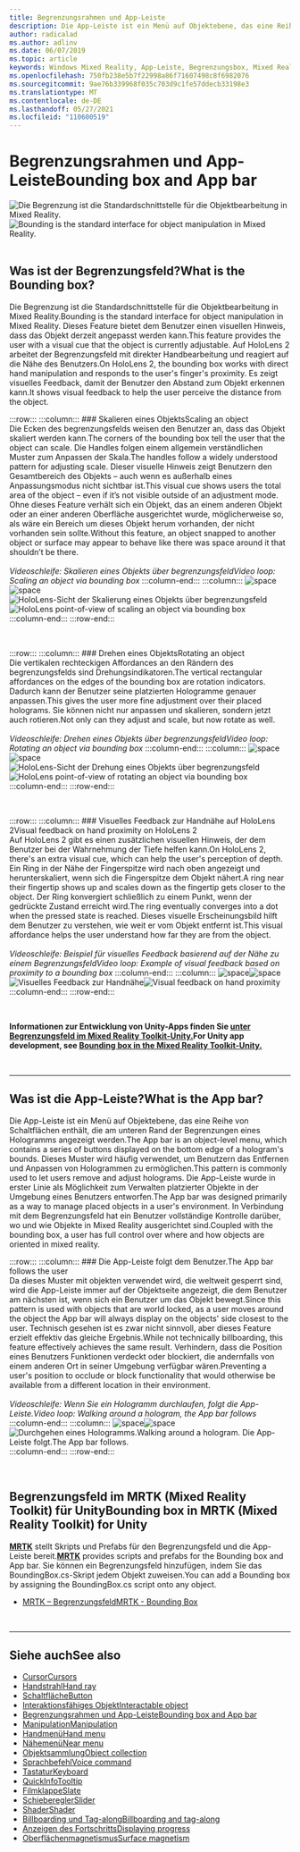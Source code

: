 ```yaml
---
title: Begrenzungsrahmen und App-Leiste
description: Die App-Leiste ist ein Menü auf Objektebene, das eine Reihe von Schaltflächen enthält, die am unteren Rand der Begrenzungen eines Hologramms angezeigt werden.
author: radicalad
ms.author: adlinv
ms.date: 06/07/2019
ms.topic: article
keywords: Windows Mixed Reality, App-Leiste, Begrenzungsbox, Mixed Reality-Headset, Windows Mixed Reality-Headset, Virtual Reality-Headset, HoloLens, MRTK, Mixed Reality Toolkit
ms.openlocfilehash: 750fb238e5b7f22998a86f71607498c8f6982076
ms.sourcegitcommit: 9ae76b339968f035c703d9c1fe57ddecb33198e3
ms.translationtype: MT
ms.contentlocale: de-DE
ms.lasthandoff: 05/27/2021
ms.locfileid: "110600519"
---
```

# <a name="bounding-box-and-app-bar"></a><span data-ttu-id="2538b-104">Begrenzungsrahmen und App-Leiste</span><span class="sxs-lookup"><span data-stu-id="2538b-104">Bounding box and App bar</span></span>
<span data-ttu-id="2538b-105">![Die Begrenzung ist die Standardschnittstelle für die Objektbearbeitung in Mixed Reality.](images/UX_Hero_BoundingBox.jpg)</span><span class="sxs-lookup"><span data-stu-id="2538b-105">![Bounding is the standard interface for object manipulation in Mixed Reality.](images/UX_Hero_BoundingBox.jpg)</span></span><br>
<br>

## <a name="what-is-the-bounding-box"></a><span data-ttu-id="2538b-106">Was ist der Begrenzungsfeld?</span><span class="sxs-lookup"><span data-stu-id="2538b-106">What is the Bounding box?</span></span>

<span data-ttu-id="2538b-107">Die Begrenzung ist die Standardschnittstelle für die Objektbearbeitung in Mixed Reality.</span><span class="sxs-lookup"><span data-stu-id="2538b-107">Bounding is the standard interface for object manipulation in Mixed Reality.</span></span> <span data-ttu-id="2538b-108">Dieses Feature bietet dem Benutzer einen visuellen Hinweis, dass das Objekt derzeit angepasst werden kann.</span><span class="sxs-lookup"><span data-stu-id="2538b-108">This feature provides the user with a visual cue that the object is currently adjustable.</span></span> <span data-ttu-id="2538b-109">Auf HoloLens 2 arbeitet der Begrenzungsfeld mit direkter Handbearbeitung und reagiert auf die Nähe des Benutzers.</span><span class="sxs-lookup"><span data-stu-id="2538b-109">On HoloLens 2, the bounding box works with direct hand manipulation and responds to the user's finger's proximity.</span></span> <span data-ttu-id="2538b-110">Es zeigt visuelles Feedback, damit der Benutzer den Abstand zum Objekt erkennen kann.</span><span class="sxs-lookup"><span data-stu-id="2538b-110">It shows visual feedback to help the user perceive the distance from the object.</span></span>

:::row:::
    :::column:::
        ### <a name="scaling-an-objectbr"></a><span data-ttu-id="2538b-111">Skalieren eines Objekts</span><span class="sxs-lookup"><span data-stu-id="2538b-111">Scaling an object</span></span><br>
        <span data-ttu-id="2538b-112">Die Ecken des begrenzungsfelds weisen den Benutzer an, dass das Objekt skaliert werden kann.</span><span class="sxs-lookup"><span data-stu-id="2538b-112">The corners of the bounding box tell the user that the object can scale.</span></span> <span data-ttu-id="2538b-113">Die Handles folgen einem allgemein verständlichen Muster zum Anpassen der Skala.</span><span class="sxs-lookup"><span data-stu-id="2538b-113">The handles follow a widely understood pattern for adjusting scale.</span></span> <span data-ttu-id="2538b-114">Dieser visuelle Hinweis zeigt Benutzern den Gesamtbereich des Objekts – auch wenn es außerhalb eines Anpassungsmodus nicht sichtbar ist.</span><span class="sxs-lookup"><span data-stu-id="2538b-114">This visual cue shows users the total area of the object – even if it’s not visible outside of an adjustment mode.</span></span> <span data-ttu-id="2538b-115">Ohne dieses Feature verhält sich ein Objekt, das an einem anderen Objekt oder an einer anderen Oberfläche ausgerichtet wurde, möglicherweise so, als wäre ein Bereich um dieses Objekt herum vorhanden, der nicht vorhanden sein sollte.</span><span class="sxs-lookup"><span data-stu-id="2538b-115">Without this feature, an object snapped to another object or surface may appear to behave like there was space around it that shouldn’t be there.</span></span><br>
        <br>
        <span data-ttu-id="2538b-116">*Videoschleife: Skalieren eines Objekts über begrenzungsfeld*</span><span class="sxs-lookup"><span data-stu-id="2538b-116">*Video loop: Scaling an object via bounding box*</span></span>
    :::column-end:::
        :::column:::
        <span data-ttu-id="2538b-117">![space](images/spacer-20x582.png)</span><span class="sxs-lookup"><span data-stu-id="2538b-117">![space](images/spacer-20x582.png)</span></span><br>
       <span data-ttu-id="2538b-118">![HoloLens-Sicht der Skalierung eines Objekts über begrenzungsfeld](images/HoloLens2_BoundingBox.gif)</span><span class="sxs-lookup"><span data-stu-id="2538b-118">![HoloLens point-of-view of scaling an object via bounding box](images/HoloLens2_BoundingBox.gif)</span></span><br>
    :::column-end:::
:::row-end:::

<br>

:::row:::
    :::column:::
        ### <a name="rotating-an-objectbr"></a><span data-ttu-id="2538b-119">Drehen eines Objekts</span><span class="sxs-lookup"><span data-stu-id="2538b-119">Rotating an object</span></span><br>
        <span data-ttu-id="2538b-120">Die vertikalen rechteckigen Affordances an den Rändern des begrenzungsfelds sind Drehungsindikatoren.</span><span class="sxs-lookup"><span data-stu-id="2538b-120">The vertical rectangular affordances on the edges of the bounding box are rotation indicators.</span></span> <span data-ttu-id="2538b-121">Dadurch kann der Benutzer seine platzierten Hologramme genauer anpassen.</span><span class="sxs-lookup"><span data-stu-id="2538b-121">This gives the user more fine adjustment over their placed holograms.</span></span> <span data-ttu-id="2538b-122">Sie können nicht nur anpassen und skalieren, sondern jetzt auch rotieren.</span><span class="sxs-lookup"><span data-stu-id="2538b-122">Not only can they adjust and scale, but now rotate as well.</span></span><br>
        <br>
        <span data-ttu-id="2538b-123">*Videoschleife: Drehen eines Objekts über begrenzungsfeld*</span><span class="sxs-lookup"><span data-stu-id="2538b-123">*Video loop: Rotating an object via bounding box*</span></span>
    :::column-end:::
        :::column:::
        <span data-ttu-id="2538b-124">![space](images/spacer-20x582.png)</span><span class="sxs-lookup"><span data-stu-id="2538b-124">![space](images/spacer-20x582.png)</span></span><br>
       <span data-ttu-id="2538b-125">![HoloLens-Sicht der Drehung eines Objekts über begrenzungsfeld](images/HoloLens2_BoundingBox_Rotate.gif)</span><span class="sxs-lookup"><span data-stu-id="2538b-125">![HoloLens point-of-view of rotating an object via bounding box](images/HoloLens2_BoundingBox_Rotate.gif)</span></span><br>
    :::column-end:::
:::row-end:::

<br>

:::row:::
    :::column:::
        ### <a name="visual-feedback-on-hand-proximity-on-hololens-2br"></a><span data-ttu-id="2538b-126">Visuelles Feedback zur Handnähe auf HoloLens 2</span><span class="sxs-lookup"><span data-stu-id="2538b-126">Visual feedback on hand proximity on HoloLens 2</span></span><br>
        <span data-ttu-id="2538b-127">Auf HoloLens 2 gibt es einen zusätzlichen visuellen Hinweis, der dem Benutzer bei der Wahrnehmung der Tiefe helfen kann.</span><span class="sxs-lookup"><span data-stu-id="2538b-127">On HoloLens 2, there's an extra visual cue, which can help the user's perception of depth.</span></span> <span data-ttu-id="2538b-128">Ein Ring in der Nähe der Fingerspitze wird nach oben angezeigt und herunterskaliert, wenn sich die Fingerspitze dem Objekt nähert.</span><span class="sxs-lookup"><span data-stu-id="2538b-128">A ring near their fingertip shows up and scales down as the fingertip gets closer to the object.</span></span> <span data-ttu-id="2538b-129">Der Ring konvergiert schließlich zu einem Punkt, wenn der gedrückte Zustand erreicht wird.</span><span class="sxs-lookup"><span data-stu-id="2538b-129">The ring eventually converges into a dot when the pressed state is reached.</span></span> <span data-ttu-id="2538b-130">Dieses visuelle Erscheinungsbild hilft dem Benutzer zu verstehen, wie weit er vom Objekt entfernt ist.</span><span class="sxs-lookup"><span data-stu-id="2538b-130">This visual affordance helps the user understand how far they are from the object.</span></span><br>
        <br>
        <span data-ttu-id="2538b-131">*Videoschleife: Beispiel für visuelles Feedback basierend auf der Nähe zu einem Begrenzungsfeld*</span><span class="sxs-lookup"><span data-stu-id="2538b-131">*Video loop: Example of visual feedback based on proximity to a bounding box*</span></span>
    :::column-end:::
        :::column:::
        <span data-ttu-id="2538b-132">![space](images/spacer-20x582.png)</span><span class="sxs-lookup"><span data-stu-id="2538b-132">![space](images/spacer-20x582.png)</span></span><br>
       <span data-ttu-id="2538b-133">![Visuelles Feedback zur Handnähe](images/HoloLens2_Proximity.gif)</span><span class="sxs-lookup"><span data-stu-id="2538b-133">![Visual feedback on hand proximity](images/HoloLens2_Proximity.gif)</span></span><br>
    :::column-end:::
:::row-end:::

<br>

<span data-ttu-id="2538b-134">**Informationen zur Entwicklung von Unity-Apps finden Sie [unter Begrenzungsfeld im Mixed Reality Toolkit-Unity.](https://microsoft.github.io/MixedRealityToolkit-Unity/Documentation/README_BoundingBox.html)**</span><span class="sxs-lookup"><span data-stu-id="2538b-134">**For Unity app development, see [Bounding box in the Mixed Reality Toolkit-Unity.](https://microsoft.github.io/MixedRealityToolkit-Unity/Documentation/README_BoundingBox.html)**</span></span>

<br>

---

## <a name="what-is-the-app-bar"></a><span data-ttu-id="2538b-135">Was ist die App-Leiste?</span><span class="sxs-lookup"><span data-stu-id="2538b-135">What is the App bar?</span></span>

<span data-ttu-id="2538b-136">Die App-Leiste ist ein Menü auf Objektebene, das eine Reihe von Schaltflächen enthält, die am unteren Rand der Begrenzungen eines Hologramms angezeigt werden.</span><span class="sxs-lookup"><span data-stu-id="2538b-136">The App bar is an object-level menu, which contains a series of buttons displayed on the bottom edge of a hologram's bounds.</span></span> <span data-ttu-id="2538b-137">Dieses Muster wird häufig verwendet, um Benutzern das Entfernen und Anpassen von Hologrammen zu ermöglichen.</span><span class="sxs-lookup"><span data-stu-id="2538b-137">This pattern is commonly used to let users remove and adjust holograms.</span></span> <span data-ttu-id="2538b-138">Die App-Leiste wurde in erster Linie als Möglichkeit zum Verwalten platzierter Objekte in der Umgebung eines Benutzers entworfen.</span><span class="sxs-lookup"><span data-stu-id="2538b-138">The App bar was designed primarily as a way to manage placed objects in a user's environment.</span></span> <span data-ttu-id="2538b-139">In Verbindung mit dem Begrenzungsfeld hat ein Benutzer vollständige Kontrolle darüber, wo und wie Objekte in Mixed Reality ausgerichtet sind.</span><span class="sxs-lookup"><span data-stu-id="2538b-139">Coupled with the bounding box, a user has full control over where and how objects are oriented in mixed reality.</span></span>

:::row:::
    :::column:::
        ### <a name="the-app-bar-follows-the-userbr"></a><span data-ttu-id="2538b-140">Die App-Leiste folgt dem Benutzer.</span><span class="sxs-lookup"><span data-stu-id="2538b-140">The App bar follows the user</span></span><br>
        <span data-ttu-id="2538b-141">Da dieses Muster mit objekten verwendet wird, die weltweit gesperrt sind, wird die App-Leiste immer auf der Objektseite angezeigt, die dem Benutzer am nächsten ist, wenn sich ein Benutzer um das Objekt bewegt.</span><span class="sxs-lookup"><span data-stu-id="2538b-141">Since this pattern is used with objects that are world locked, as a user moves around the object the App bar will always display on the objects' side closest to the user.</span></span> <span data-ttu-id="2538b-142">Technisch gesehen ist es zwar nicht sinnvoll, aber dieses Feature erzielt effektiv das gleiche Ergebnis.</span><span class="sxs-lookup"><span data-stu-id="2538b-142">While not technically billboarding, this feature effectively achieves the same result.</span></span> <span data-ttu-id="2538b-143">Verhindern, dass die Position eines Benutzers Funktionen verdeckt oder blockiert, die andernfalls von einem anderen Ort in seiner Umgebung verfügbar wären.</span><span class="sxs-lookup"><span data-stu-id="2538b-143">Preventing a user's position to occlude or block functionality that would otherwise be available from a different location in their environment.</span></span> <br>
        <br>
        <span data-ttu-id="2538b-144">*Videoschleife: Wenn Sie ein Hologramm durchlaufen, folgt die App-Leiste.*</span><span class="sxs-lookup"><span data-stu-id="2538b-144">*Video loop: Walking around a hologram, the App bar follows*</span></span>
    :::column-end:::
        :::column:::
        <span data-ttu-id="2538b-145">![space](images/spacer-20x582.png)</span><span class="sxs-lookup"><span data-stu-id="2538b-145">![space](images/spacer-20x582.png)</span></span><br>
       <span data-ttu-id="2538b-146">![Durchgehen eines Hologramms.</span><span class="sxs-lookup"><span data-stu-id="2538b-146">![Walking around a hologram.</span></span> <span data-ttu-id="2538b-147">Die App-Leiste folgt.](images/HoloLens2_AppBarFollowing.gif)</span><span class="sxs-lookup"><span data-stu-id="2538b-147">The App bar follows.](images/HoloLens2_AppBarFollowing.gif)</span></span><br>
    :::column-end:::
:::row-end:::

<br>


## <a name="bounding-box-in-mrtk-mixed-reality-toolkit-for-unity"></a><span data-ttu-id="2538b-148">Begrenzungsfeld im MRTK (Mixed Reality Toolkit) für Unity</span><span class="sxs-lookup"><span data-stu-id="2538b-148">Bounding box in MRTK (Mixed Reality Toolkit) for Unity</span></span>
<span data-ttu-id="2538b-149">**[MRTK](https://github.com/Microsoft/MixedRealityToolkit-Unity)** stellt Skripts und Prefabs für den Begrenzungsfeld und die App-Leiste bereit.</span><span class="sxs-lookup"><span data-stu-id="2538b-149">**[MRTK](https://github.com/Microsoft/MixedRealityToolkit-Unity)** provides scripts and prefabs for the Bounding box and App bar.</span></span> <span data-ttu-id="2538b-150">Sie können ein Begrenzungsfeld hinzufügen, indem Sie das BoundingBox.cs-Skript jedem Objekt zuweisen.</span><span class="sxs-lookup"><span data-stu-id="2538b-150">You can add a Bounding box by assigning the BoundingBox.cs script onto any object.</span></span>

* [<span data-ttu-id="2538b-151">MRTK – Begrenzungsfeld</span><span class="sxs-lookup"><span data-stu-id="2538b-151">MRTK - Bounding Box</span></span>](/windows/mixed-reality/mrtk-unity/features/ux-building-blocks/bounding-box)


<br>

---


## <a name="see-also"></a><span data-ttu-id="2538b-152">Siehe auch</span><span class="sxs-lookup"><span data-stu-id="2538b-152">See also</span></span>

* [<span data-ttu-id="2538b-153">Cursor</span><span class="sxs-lookup"><span data-stu-id="2538b-153">Cursors</span></span>](cursors.md)
* [<span data-ttu-id="2538b-154">Handstrahl</span><span class="sxs-lookup"><span data-stu-id="2538b-154">Hand ray</span></span>](point-and-commit.md)
* [<span data-ttu-id="2538b-155">Schaltfläche</span><span class="sxs-lookup"><span data-stu-id="2538b-155">Button</span></span>](button.md)
* [<span data-ttu-id="2538b-156">Interaktionsfähiges Objekt</span><span class="sxs-lookup"><span data-stu-id="2538b-156">Interactable object</span></span>](interactable-object.md)
* [<span data-ttu-id="2538b-157">Begrenzungsrahmen und App-Leiste</span><span class="sxs-lookup"><span data-stu-id="2538b-157">Bounding box and App bar</span></span>](app-bar-and-bounding-box.md)
* [<span data-ttu-id="2538b-158">Manipulation</span><span class="sxs-lookup"><span data-stu-id="2538b-158">Manipulation</span></span>](direct-manipulation.md)
* [<span data-ttu-id="2538b-159">Handmenü</span><span class="sxs-lookup"><span data-stu-id="2538b-159">Hand menu</span></span>](hand-menu.md)
* [<span data-ttu-id="2538b-160">Nähemenü</span><span class="sxs-lookup"><span data-stu-id="2538b-160">Near menu</span></span>](near-menu.md)
* [<span data-ttu-id="2538b-161">Objektsammlung</span><span class="sxs-lookup"><span data-stu-id="2538b-161">Object collection</span></span>](object-collection.md)
* [<span data-ttu-id="2538b-162">Sprachbefehl</span><span class="sxs-lookup"><span data-stu-id="2538b-162">Voice command</span></span>](voice-input.md)
* [<span data-ttu-id="2538b-163">Tastatur</span><span class="sxs-lookup"><span data-stu-id="2538b-163">Keyboard</span></span>](keyboard.md)
* [<span data-ttu-id="2538b-164">QuickInfo</span><span class="sxs-lookup"><span data-stu-id="2538b-164">Tooltip</span></span>](tooltip.md)
* [<span data-ttu-id="2538b-165">Filmklappe</span><span class="sxs-lookup"><span data-stu-id="2538b-165">Slate</span></span>](slate.md)
* [<span data-ttu-id="2538b-166">Schieberegler</span><span class="sxs-lookup"><span data-stu-id="2538b-166">Slider</span></span>](slider.md)
* [<span data-ttu-id="2538b-167">Shader</span><span class="sxs-lookup"><span data-stu-id="2538b-167">Shader</span></span>](shader.md)
* [<span data-ttu-id="2538b-168">Billboarding und Tag-along</span><span class="sxs-lookup"><span data-stu-id="2538b-168">Billboarding and tag-along</span></span>](billboarding-and-tag-along.md)
* [<span data-ttu-id="2538b-169">Anzeigen des Fortschritts</span><span class="sxs-lookup"><span data-stu-id="2538b-169">Displaying progress</span></span>](progress.md)
* [<span data-ttu-id="2538b-170">Oberflächenmagnetismus</span><span class="sxs-lookup"><span data-stu-id="2538b-170">Surface magnetism</span></span>](surface-magnetism.md)